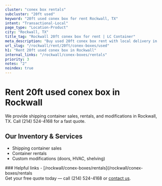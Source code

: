 ```yaml
---
cluster: "conex box rentals"
subcluster: "20ft used"
keyword: "20ft used conex box for rent Rockwall, TX"
intent: "Transactional-Local"
page_type: "Location-Product"
city: "Rockwall, TX"
title_tag: "Rockwall 20ft conex box for rent | LC Container"
meta_description: "Buy used 20ft conex box rent with local delivery in Rockwall, TX. LC Container — local Since 2003. Request a fast quote today."
url_slug: "/rockwall/rent/20ft/conex-boxes/used"
h1: "Rent 20ft used conex box in Rockwall"
internal_links: "/rockwall/conex-boxes/rentals"
priority: 3
notes: "2"
noindex: true
---
```


# Rent 20ft used conex box in Rockwall

We provide shipping container sales, rentals, and modifications in Rockwall, TX. Call (214) 524-4168 for a fast quote.

## Our Inventory & Services
- Shipping container sales
- Container rentals
- Custom modifications (doors, HVAC, shelving)

<div data-section="internal-links">
### Helpful links
- [/rockwall/conex-boxes/rentals](/rockwall/conex-boxes/rentals
</div>

<div data-section="cta">
Get your free quote today — call (214) 524-4168 or <a href="/contact">contact us</a>.
</div>

<script type="application/ld+json">{"@context":"https://schema.org","@type":"FAQPage","mainEntity":[{"@type":"Question","name":"How much does delivery cost in Rockwall, TX?","acceptedAnswer":{"@type":"Answer","text":"Delivery costs vary by distance and container size. Most deliveries in Rockwall, TX range from $150-$300. Call (214) 524-4168 for an exact quote based on your specific location."}},{"@type":"Question","name":"Do you offer financing or payment plans?","acceptedAnswer":{"@type":"Answer","text":"We accept major credit cards, checks, and can discuss commercial terms for bulk purchases. Call (214) 524-4168 to discuss options."}},{"@type":"Question","name":"Can you customize containers in Rockwall, TX?","acceptedAnswer":{"@type":"Answer","text":"Yes — we perform modifications like doors, HVAC, insulation, and shelving. Request a custom quote at (214) 524-4168 or via our contact form."}}]}</script>
